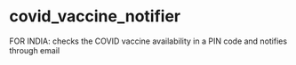 # covid_vaccine_notifier
FOR INDIA: checks the COVID vaccine availability in a PIN code and notifies through email
